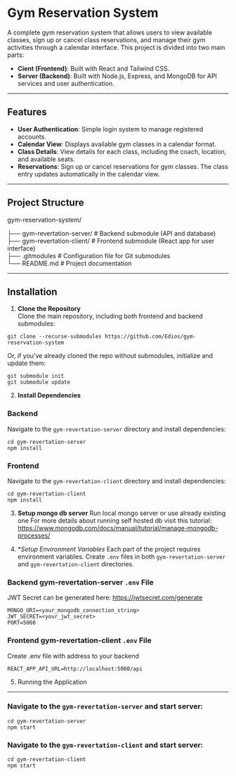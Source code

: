 # Gym Reservation System
A complete gym reservation system that allows users to view available classes, sign up or cancel class reservations, and manage their gym activities through a calendar interface. This project is divided into two main parts:

- **Cient (Frontend)**: Built with React and Tailwind CSS.
- **Server (Backend)**: Built with Node.js, Express, and MongoDB for API services and user authentication.

-----------------
## Features
- **User Authentication**: Simple login system to manage registered accounts.
- **Calendar View**: Displays available gym classes in a calendar format.
- **Class Details**: View details for each class, including the coach, location, and available seats.
- **Reservations**: Sign up or cancel reservations for gym classes. The class entry updates automatically in the calendar view.

-----------------
## Project Structure
gym-reservation-system/

├── gym-revertation-server/          # Backend submodule (API and database)  
├── gym-revertation-client/         # Frontend submodule (React app for user interface)  
├── .gitmodules       # Configuration file for Git submodules  
└── README.md         # Project documentation  

-----------------
## Installation
1. **Clone the Repository**  
Clone the main repository, including both frontend and backend submodules:
```
git clone --recurse-submodules https://github.com/Edios/gym-reservation-system
```
Or, if you’ve already cloned the repo without submodules, initialize and update them:
```
git submodule init
git submodule update
```
2. **Install Dependencies**
### Backend  
Navigate to the `gym-revertation-server` directory and install dependencies:
```
cd gym-revertation-server
npm install
```
### Frontend  
Navigate to the `gym-revertation-client` directory and install dependencies:
```
cd gym-revertation-client
npm install
```
3. **Setup mongo db server**
Run local mongo server or use already existing one
For more details about running self hosted db visit this tutorial: https://www.mongodb.com/docs/manual/tutorial/manage-mongodb-processes/

4. **Setup Environment Variables*
Each part of the project requires environment variables. Create `.env` files in both `gym-revertation-server` and `gym-revertation-client` directories.

### Backend gym-revertation-server `.env` File
JWT Secret can be generated here: https://jwtsecret.com/generate
```
MONGO_URI=<your_mongodb_connection_string> 
JWT_SECRET=<your_jwt_secret> 
PORT=5000
```
### Frontend gym-revertation-client `.env` File
Create .env file with address to your backend
```
REACT_APP_API_URL=http://localhost:5000/api
```
5. Running the Application
------------------------

### Navigate to the `gym-revertation-server` and start server:
```
cd gym-revertation-server
npm start
```
### Navigate to the `gym-revertation-client` and start server:
```
cd gym-revertation-client
npm start
```
